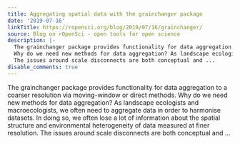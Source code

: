 ```yaml
---
title: Aggregating spatial data with the grainchanger package
date: '2019-07-16'
linkTitle: https://ropensci.org/blog/2019/07/16/grainchanger/
source: Blog on rOpenSci - open tools for open science
description: |-
  The grainchanger package provides functionality for data aggregation to a coarser resolution via moving-window or direct methods.
  Why do we need new methods for data aggregation? As landscape ecologists and macroecologists, we often need to aggregate data in order to harmonise datasets. In doing so, we often lose a lot of information about the spatial structure and environmental heterogeneity of data measured at finer resolution.
  The issues around scale disconnects are both conceptual and ...
disable_comments: true
---
```

The grainchanger package provides functionality for data aggregation to a coarser resolution via moving-window or direct methods.
Why do we need new methods for data aggregation? As landscape ecologists and macroecologists, we often need to aggregate data in order to harmonise datasets. In doing so, we often lose a lot of information about the spatial structure and environmental heterogeneity of data measured at finer resolution.
The issues around scale disconnects are both conceptual and ...